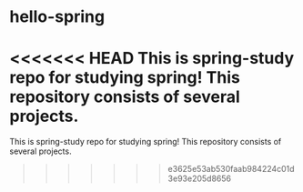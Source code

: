 # hello-spring

<<<<<<< HEAD
This is spring-study repo for studying spring! This repository consists of several projects.
=======
This is spring-study repo for studying spring! This repository consists of several projects.
>>>>>>> e3625e53ab530faab984224c01d3e93e205d8656
